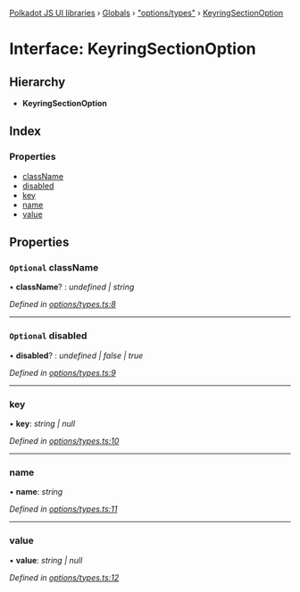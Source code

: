 [Polkadot JS UI libraries](../README.md) › [Globals](../globals.md) › ["options/types"](../modules/_options_types_.md) › [KeyringSectionOption](_options_types_.keyringsectionoption.md)

# Interface: KeyringSectionOption

## Hierarchy

* **KeyringSectionOption**

## Index

### Properties

* [className](_options_types_.keyringsectionoption.md#optional-classname)
* [disabled](_options_types_.keyringsectionoption.md#optional-disabled)
* [key](_options_types_.keyringsectionoption.md#key)
* [name](_options_types_.keyringsectionoption.md#name)
* [value](_options_types_.keyringsectionoption.md#value)

## Properties

### `Optional` className

• **className**? : *undefined | string*

*Defined in [options/types.ts:8](https://github.com/polkadot-js/ui/blob/89cb92a8/packages/ui-keyring/src/options/types.ts#L8)*

___

### `Optional` disabled

• **disabled**? : *undefined | false | true*

*Defined in [options/types.ts:9](https://github.com/polkadot-js/ui/blob/89cb92a8/packages/ui-keyring/src/options/types.ts#L9)*

___

###  key

• **key**: *string | null*

*Defined in [options/types.ts:10](https://github.com/polkadot-js/ui/blob/89cb92a8/packages/ui-keyring/src/options/types.ts#L10)*

___

###  name

• **name**: *string*

*Defined in [options/types.ts:11](https://github.com/polkadot-js/ui/blob/89cb92a8/packages/ui-keyring/src/options/types.ts#L11)*

___

###  value

• **value**: *string | null*

*Defined in [options/types.ts:12](https://github.com/polkadot-js/ui/blob/89cb92a8/packages/ui-keyring/src/options/types.ts#L12)*

